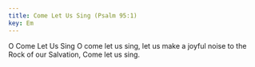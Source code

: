 ```yaml
---
title: Come Let Us Sing (Psalm 95:1)
key: Em
---
```


O Come Let Us Sing
O come let us sing,
let us make a joyful noise
to the Rock of our Salvation,
Come let us sing.
